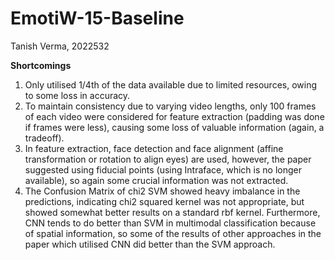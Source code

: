 # EmotiW-15-Baseline
Tanish Verma, 2022532

**Shortcomings**
1. Only utilised 1/4th of the data available due to limited resources, owing to some loss in accuracy.
2. To maintain consistency due to varying video lengths, only 100 frames of each video were considered for feature extraction (padding was done if frames were less), causing some loss of valuable information (again, a tradeoff).
3. In feature extraction, face detection and face alignment (affine transformation or rotation to align eyes) are used, however, the paper suggested using fiducial points (using Intraface, which is no longer available), so again some crucial information was not extracted.
4. The Confusion Matrix of chi2 SVM showed heavy imbalance in the predictions, indicating chi2 squared kernel was not appropriate, but showed somewhat better results on a standard rbf kernel. Furthermore, CNN tends to do better than SVM in multimodal classification because of spatial information, so some of the results of other approaches in the paper which utilised CNN did better than the SVM approach.
